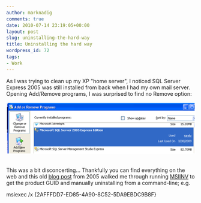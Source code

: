 ```yaml
---
author: marknadig
comments: true
date: 2010-07-14 23:19:05+00:00
layout: post
slug: uninstalling-the-hard-way
title: Uninstalling the hard way
wordpress_id: 72
tags:
- Work
---
```


As I was trying to clean up my XP "home server", I noticed SQL Server Express 2005 was still installed from back when I had my own mail server. Opening Add/Remove programs, I was surprised to find no Remove option:

![](/images/2010-07-14-uinstall-the-hard-way.png) 

This was a bit disconcerting… Thankfully you can find everything on the web and this old [blog post](http://blogs.msdn.com/b/astebner/archive/2005/07/01/434814.aspx) from 2005 walked me through running [MSIINV](http://cid-27e6a35d1a492af7.skydrive.live.com/self.aspx/Blog|_Tools/msiinv.zip) to get the product GUID and manually uninstalling from a command-line; e.g.


msiexec /x {2AFFFDD7-ED85-4A90-8C52-5DA9EBDC9B8F}
